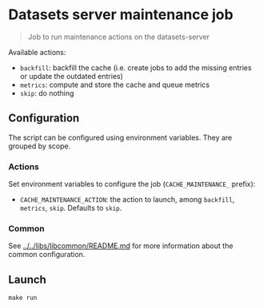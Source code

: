 # Datasets server maintenance job

> Job to run maintenance actions on the datasets-server

Available actions:

- `backfill`: backfill the cache (i.e. create jobs to add the missing entries or update the outdated entries)
- `metrics`: compute and store the cache and queue metrics
- `skip`: do nothing

## Configuration

The script can be configured using environment variables. They are grouped by scope.

### Actions

Set environment variables to configure the job (`CACHE_MAINTENANCE_` prefix):

- `CACHE_MAINTENANCE_ACTION`: the action to launch, among `backfill`, `metrics`, `skip`. Defaults to `skip`.

### Common

See [../../libs/libcommon/README.md](../../libs/libcommon/README.md) for more information about the common configuration.

## Launch

```shell
make run
```

